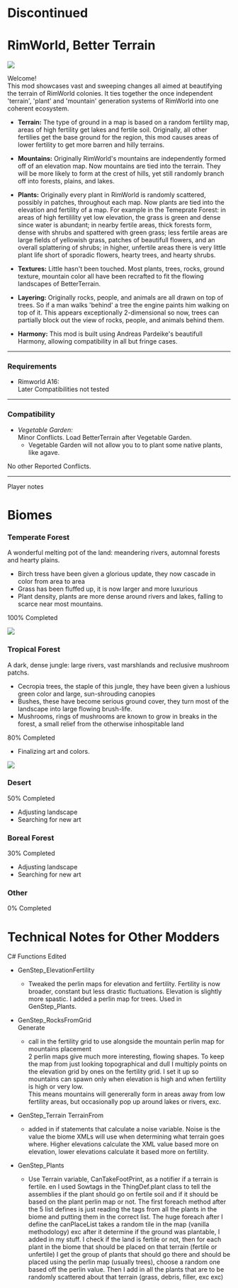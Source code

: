 # Discontinued

# RimWorld, Better Terrain

![](https://i.imgur.com/1SzUQXR.png)

Welcome!  
This mod showcases vast and sweeping changes all aimed at beautifying the terrain of RimWorld colonies.  It ties together the once independent 'terrain', 'plant' and 'mountain' generation systems of RimWorld into one coherent ecosystem.

* __Terrain:__ The type of ground in a map is based on a random fertility map, areas of high fertility get lakes and fertile soil.  Originally, all other fertilies get the base ground for the region, this mod causes areas of lower fertility to get more barren and hilly terrains.
* __Mountains:__  Originally RimWorld's mountains are independently formed off of an elevation map.  Now mountains are tied into the terrain.  They will be more likely to form at the crest of hills, yet still randomly branch off into forests, plains, and lakes.
* __Plants:__ Originally every plant in RimWorld is randomly scattered, possibly in patches, throughout each map.  Now plants are tied into the elevation and fertility of a map. For example in the Temeprate Forest: in areas of high fertilility yet low elevation, the grass is green and dense since water is abundant;  in nearby fertile areas, thick forests form, dense with shrubs and spattered with green grass; less fertile areas are large fields of yellowish grass, patches of beautifull flowers, and an overall splattering of shrubs; in higher, unfertile areas there is very little plant life short of sporadic flowers, hearty trees, and hearty shrubs.

* __Textures:__ Little hasn't been touched.  Most plants, trees, rocks, ground texture, mountain color all have been recrafted to fit the flowing landscapes of BetterTerrain.
* __Layering:__ Originally rocks, people, and animals are all drawn on top of trees.  So if a man walks 'behind' a tree the engine paints him walking on top of it.  This appears exceptionally 2-dimensional so now, trees can partially block out the view of rocks, people, and animals behind them.
* __Harmony:__ This mod is built using Andreas Pardeike's beautifull Harmony, allowing compatibility in all but fringe cases.

-----

### Requirements  
* Rimworld A16:   
   Later Compatibilities not tested

-------------

### Compatibility
* _Vegetable Garden:_   
   Minor Conflicts.  Load BetterTerrain after Vegetable Garden. 
   * Vegetable Garden will not allow you to to plant some native plants, like agave.
   
No other Reported Conflicts.

-----------------

Player notes

# Biomes

### Temperate Forest  
   A wonderful melting pot of the land: meandering rivers, automnal forests and hearty plains.
   * Birch tress have been given a glorious update, they now cascade in color from area to area
   * Grass has been fluffed up, it is now larger and more luxurious
   * Plant density, plants are more dense around rivers and lakes, falling to scarce near most mountains.
   
   100% Completed   
   
![](https://i.imgur.com/1HCE5Ov.png)

### Tropical Forest   
   A dark, dense jungle:  large rivers, vast marshlands and reclusive mushroom patchs.
   * Cecropia trees, the staple of this jungle, they have been given a lushious green color and large, sun-shrouding canopies
   * Bushes, these have become serious ground cover, they turn most of the landscape into large flowing brush-life.
   * Mushrooms, rings of mushrooms are known to grow in breaks in the forest, a small relief from the otherwise inhospitable land
   
   80% Completed   
   * Finalizing art and colors.   
   
![](https://i.imgur.com/Y8gZNt0.png)

### Desert   
  50% Completed   
  * Adjusting landscape   
  * Searching for new art
    
### Boreal Forest   
  30% Completed   
   * Adjusting landscape   
   * Searching for new art
     
### Other   
  0% Completed   
     
# Technical Notes for Other Modders

C# Functions Edited
* GenStep_ElevationFertility   
   * Tweaked the perlin maps for elevation and fertility.  Fertility is now broader, constant but less drastic fluctuations.  Elevation is slightly more spastic.
I added a perlin map for trees. Used in GenStep_Plants.

* GenStep_RocksFromGrid   
  Generate  
   * call in the fertility grid to use alongside the mountain perlin map for mountains placement   
2 perlin maps give much more interesting, flowing shapes.
To keep the map from just looking topographical and dull I multiply points on the elevation grid by ones on the fertility grid.
I set it up so mountains can spawn only when elevation is high and when fertility is high or very low.  
This means mountains will genererally form in areas away from low fertility areas, but occasionally pop up around lakes or rivers, exc.

* GenStep_Terrain
  TerrainFrom   
   * added in if statements that calculate a noise variable.  Noise is the value the biome XMLs will use when determining what terrain goes where.
Higher elevations calculate the XML value based more on elevation, lower elevations calculate it based more on fertility.

* GenStep_Plants   
   * Use Terrain variable, CanTakeFootPrint, as a notifier if a terrain is fertile.  en I used Sowtags in the ThingDef.plant class to tell the assemblies if the plant should go on fertile soil and if it should be based on the plant perlin map or not.  The first foreach method after the 5 list defines is just reading the tags from all the plants in the biome and putting them in the correct list.  The huge foreach after I define the canPlaceList takes a random tile in the map (vanilla methodology) exc after it determine if the ground was plantable, I added in my stuff.  I check if the land is fertile or not, then for each plant in the biome that should be placed on that terrain (fertile or unfertile)  I get the group of plants that should go there and should be placed using the perlin map (usually trees), choose a random one based off the perlin value.
Then I add in all the plants that are to be randomly scattered about that terrain (grass, debris, filler, exc exc)
